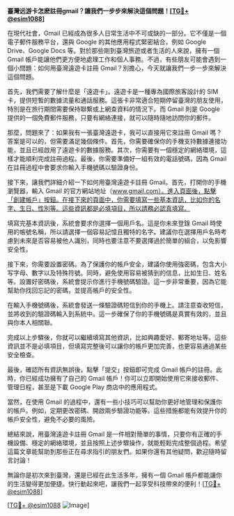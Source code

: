 **臺灣远游卡怎麽註冊gmail？讓我們一步步來解決這個問題！[[TG💪+ @esim1088](https://t.me/s/esim1088)]**

在現代社會，Gmail 已經成為很多人日常生活中不可或缺的一部分。它不僅是一個電子郵件服務平台，還與 Google 的其他應用程式緊密結合，例如 Google Drive、Google Docs 等。對於那些剛到臺灣旅遊或者生活的人來說，擁有一個 Gmail 帳戶能讓他們更方便地處理工作和個人事務。不過，有些朋友可能會遇到一個小問題：如何用臺灣遠遊卡註冊 Gmail？別擔心，今天就讓我們一步一步來解決這個問題。

首先，我們需要了解什麼是「遠遊卡」。遠遊卡是一種專為國際旅客設計的 SIM 卡，提供短暫的數據流量和通話服務。這張卡非常適合短期停留臺灣的朋友使用，特別是在旅行期間需要保持聯繫或上網查資料的情況下。而 Gmail 則是 Google 提供的一個免費郵件服務，只要有網絡連接，就可以隨時隨地訪問你的郵件。

那麼，問題來了：如果我有一張臺灣遠遊卡，我可以直接用它來註冊 Gmail 嗎？答案是可以的，但需要滿足幾個條件。首先，你需要確保你的手機支持數據連接功能，並且已經啟用了遠遊卡的數據服務。其次，你需要有一個穩定的網絡環境，這樣才能順利完成註冊過程。最後，你需要準備好一組有效的電話號碼，因為 Gmail 在註冊過程中會要求你輸入手機號碼以驗證身份。

接下來，讓我們詳細介紹一下如何用臺灣遠遊卡註冊 Gmail。首先，打開你的手機瀏覽器，輸入 Gmail 的官方網站地址（www.gmail.com）。進入頁面後，點擊「創建帳戶」按鈕。在接下來的頁面中，你需要填寫一些基本資訊，比如你的名字、生日、性別等。這些資訊都是必填項目，所以請務必認真填寫。

填寫完基本資訊後，系統會要求你選擇一個用戶名。這是你未來登錄 Gmail 時使用的帳號名稱，所以請選擇一個容易記憶且獨特的名字。建議你在選擇用戶名時考慮到未來是否容易被他人識別，同時也要注意不要選擇過於簡單的組合，以免影響安全性。

接下來，你需要設置密碼。為了保護你的帳戶安全，建議你使用強密碼，包含大小写字母、數字以及特殊符號。同時，避免使用容易被猜到的信息，比如生日、姓名等。設置好密碼後，系統會提示你進行手機號碼驗證。這一步非常重要，因為它能幫助你找回忘記的密碼，並提高帳戶的安全性。

在輸入手機號碼後，系統會發送一條驗證碼短信到你的手機上。請注意查收短信，並將收到的驗證碼輸入到系統中。這一步確保了你的手機號碼是真實有效的，並且與你本人相關聯。

完成以上步驟後，你就可以繼續填寫其他資訊，比如興趣愛好、郵寄地址等。這些資訊並不是必填項目，但填寫完整後可以讓你的帳戶更加完善，也更容易通過某些安全檢查。

最後，確認所有資訊無誤後，點擊「提交」按鈕即可完成 Gmail 帳戶的註冊。此時，你已經成功擁有了自己的 Gmail 帳戶！你可以立即開始使用它來接收郵件、管理日程，甚至是下載 Google Play 商店中的應用程式。

當然，在使用 Gmail 的過程中，還有一些小技巧可以幫助你更好地管理和保護你的帳戶。例如，定期更改密碼、開啟兩步驗證功能等。這些措施都能有效提升你的帳戶安全性，避免不必要的風險。

總結來說，用臺灣遠遊卡註冊 Gmail 是一件相對簡單的事情，只要你有正確的手機設備、穩定的網絡環境，並且按照上述步驟操作，就能輕鬆完成整個過程。希望這篇文章能幫助到那些正在尋求指引的朋友們。如果你還有其他疑問，歡迎隨時留言討論！

無論你是初次來到臺灣，還是已經在此生活多年，擁有一個 Gmail 帳戶都能讓你的生活變得更加便捷。快行動起來吧，讓我們一起享受科技帶來的便利！[[TG💪+ @esim1088](https://t.me/s/esim1088)] 

[[TG💪+ @esim1088](https://t.me/s/esim1088) ![Image](https://i.postimg.cc/4NQfJmqS/Snipaste-2025-05-13-00-14-12.png)]